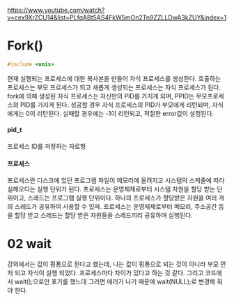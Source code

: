 https://www.youtube.com/watch?v=cex9XrZCU14&list=PLfqABt5AS4FkW5mOn2Tn9ZZLLDwA3kZUY&index=1

# Fork()

```c
#include <unis>
```
현재 실행되는 프로세스에 대한 복사본을 만들어 자식 프로세스를 생성한다. 호출하는 프로세스는 부모 프로세스가 되고 새롭게 생성되는 프로세스는 자식 프로세스가 된다. fork에 의해 생성된 자식 프로세스는 자신만의 PID를 가지게 되며, PPID는 무모프로세스의 PID를 가지게 된다. 성공할 경우 자식 프로세스의 PID가 부모에게 리턴되며, 자식에게는 0이 리턴된다. 실패할 경우에는 -1이 리턴되고, 적절한 error값이 설정된다.

#### pid_t

프로세스 ID를 저장하는 자료형

#### 프로세스

프로세스란 디스크에 있던 프로그램 파일이 메모리에 올려지고 시스템의 스케줄에 따라 실해오디는 실행 단위가 된다. 프로세스는 운영체제로부터 시스템 자원을 할당 받는 단위이고, 스레드는 프로그램 실행 단위이다. 하나의 프로세스가 할당받은 자원을 여러 개의 스레드가 공유하여 사용할 수 있따. 프로세스는 운영체제로부터 메모리, 주소공간 등을 할당 받고 스레드는 할당 받은 자원들을 스레드끼리 공유하며 실행된다.


# 02 wait

강의에서는 값이 핑퐁으로 된다고 했는데, 나는 값이 핑퐁으로 되는 것이 아니라 부모 먼저 되고 자식이 실행 되었다. 프로세스마다 차이가 있다고 하는 것 같다. 
그리고 코드에서 wait();으로만 표기를 했느데 그러면 에러가 나기 때문에 wait(NULL);로 변경해 줘야 한다.

